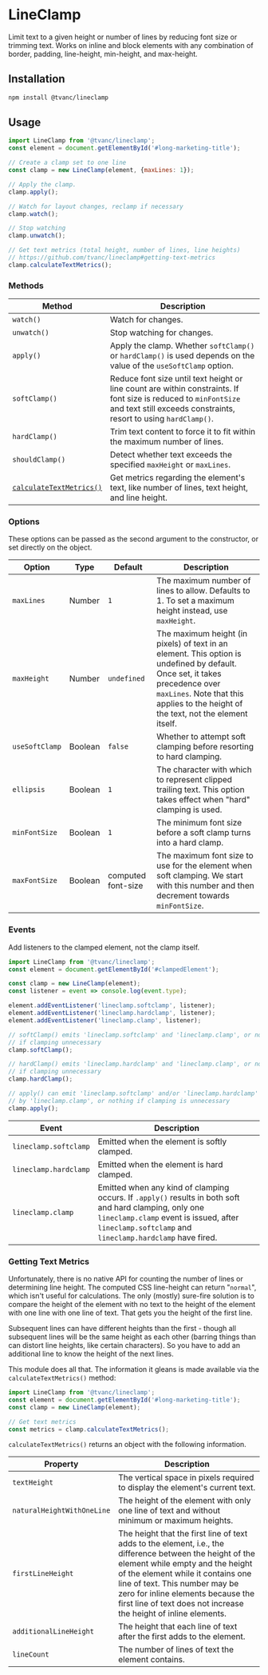 # LineClamp

Limit text to a given height or number of lines by reducing font 
size or trimming text. Works on inline and block elements with any combination
of border, padding, line-height, min-height, and max-height.

## Installation
```bash
npm install @tvanc/lineclamp
```

## Usage
```javascript
import LineClamp from '@tvanc/lineclamp';
const element = document.getElementById('#long-marketing-title');

// Create a clamp set to one line
const clamp = new LineClamp(element, {maxLines: 1});

// Apply the clamp.
clamp.apply();

// Watch for layout changes, reclamp if necessary
clamp.watch();

// Stop watching
clamp.unwatch();

// Get text metrics (total height, number of lines, line heights)
// https://github.com/tvanc/lineclamp#getting-text-metrics
clamp.calculateTextMetrics();
```

### Methods
| Method          | Description   |
| --------------- | ------------- |
| `watch()`       | Watch for changes. |
| `unwatch()`     | Stop watching for changes. |
| `apply()`       | Apply the clamp. Whether `softClamp()` or `hardClamp()` is used depends on the value of the `useSoftClamp` option. |
| `softClamp()`   | Reduce font size until text height or line count are within constraints. If font size is reduced to `minFontSize` and text still exceeds constraints, resort to using `hardClamp()`. |
| `hardClamp()`   | Trim text content to force it to fit within the maximum number of lines. |
| `shouldClamp()` | Detect whether text exceeds the specified `maxHeight` or `maxLines`. |
| [`calculateTextMetrics()`](#getting-text-metrics) | Get metrics regarding the element's text, like number of lines, text height, and line height. |

### Options
These options can be passed as the second argument to the constructor, or set 
directly on the object.

| Option         | Type    | Default     | Description |
| -------------- | ------- | ----------- | ----------- |
| `maxLines`     | Number  | `1`         | The maximum number of lines to allow. Defaults to 1. To set a maximum height instead, use `maxHeight`. |
| `maxHeight`    | Number  | `undefined` | The maximum height (in pixels) of text in an element. This option is undefined by default. Once set, it takes precedence over `maxLines`. Note that this applies to the height of the text, not the element itself. |
| `useSoftClamp` | Boolean | `false`     | Whether to attempt soft clamping before resorting to hard clamping. |
| `ellipsis`     | Boolean | `1`         | The character with which to represent clipped trailing text. This option takes effect when "hard" clamping is used. |
| `minFontSize`  | Boolean | `1`         | The minimum font size before a soft clamp turns into a hard clamp. |
| `maxFontSize`  | Boolean | computed font-size | The maximum font size to use for the element when soft clamping. We start with this number and then decrement towards `minFontSize`. |

### Events
Add listeners to the clamped element, not the clamp itself.

```javascript
import LineClamp from '@tvanc/lineclamp';
const element = document.getElementById('#clampedElement');

const clamp = new LineClamp(element);
const listener = event => console.log(event.type);

element.addEventListener('lineclamp.softclamp', listener);
element.addEventListener('lineclamp.hardclamp', listener);
element.addEventListener('lineclamp.clamp', listener);

// softClamp() emits 'lineclamp.softclamp' and 'lineclamp.clamp', or nothing 
// if clamping unnecessary
clamp.softClamp();

// hardClamp() emits 'lineclamp.hardclamp' and 'lineclamp.clamp', or nothing
// if clamping unnecessary
clamp.hardClamp();

// apply() can emit 'lineclamp.softclamp' and/or 'lineclamp.hardclamp' followed
// by 'lineclamp.clamp', or nothing if clamping is unnecessary
clamp.apply();
```
 
| Event                 | Description |
| --------------------- | ----------- |
| `lineclamp.softclamp` | Emitted when the element is softly clamped. |
| `lineclamp.hardclamp` | Emitted when the element is hard clamped. |
| `lineclamp.clamp`     | Emitted when any kind of clamping occurs. If `.apply()` results in both soft and hard clamping, only one `lineclamp.clamp` event is issued, after `lineclamp.softclamp` and `lineclamp.hardclamp` have fired. |

### Getting Text Metrics
Unfortunately, there is no native API for counting the number of lines or
determining line height. The computed CSS line-height can return "`normal`", 
which isn't useful for calculations. The only (mostly) sure-fire solution is to 
compare the height of the  element with no text to the height of the element 
with one line with one line of text. That gets you the height of the first line.

Subsequent lines can have different heights than the first - though
all subsequent lines will be the same height as each other 
(barring things than can distort line heights, like certain characters). So you 
have to add an additional line to know the height of the next lines.

This module does all that. The information it gleans is made available via the
`calculateTextMetrics()` method:
```javascript
import LineClamp from '@tvanc/lineclamp';
const element = document.getElementById('#long-marketing-title');
const clamp = new LineClamp(element);

// Get text metrics
const metrics = clamp.calculateTextMetrics();
```

`calculateTextMetrics()` returns an object with the following information.

| Property | Description |
| -------- | ----------- |
| `textHeight` | The vertical space in pixels required to display the element's current text. |
| `naturalHeightWithOneLine` | The height of the element with only one line of text and without minimum or maximum heights. |
| `firstLineHeight` | The height that the first line of text adds to the element, i.e., the difference between the height of the element while empty and the height of the element while it contains one line of text. This number may be zero for inline elements because the first line of text does not increase the height of inline elements. |
| `additionalLineHeight` | The height that each line of text after the first adds to the element. |
| `lineCount` | The number of lines of text the element contains. |
